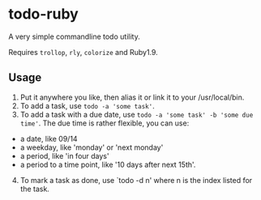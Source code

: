 # todo-ruby
A very simple commandline todo utility.

Requires `trollop`, `rly`, `colorize` and Ruby1.9.

## Usage
1. Put it anywhere you like, then alias it or link it to your /usr/local/bin.
2. To add a task, use `todo -a 'some task'`. 
3. To add a task with a due date, use `todo -a 'some task' -b 'some due time'`. The due time is rather flexible, you can use:
  - a date, like 09/14
  - a weekday, like 'monday' or 'next monday'
  - a period, like 'in four days'
  - a period to a time point, like '10 days after next 15th'.
4. To mark a task as done, use `todo -d n' where n is the index listed for the task.
